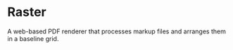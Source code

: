 # Raster
A web-based PDF renderer that processes markup files and arranges them in a baseline grid.
